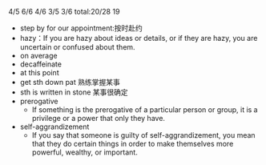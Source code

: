 4/5 6/6 4/6 3/5 3/6 total:20/28 19

- step by for our appointment:按时赴约
- hazy：If you are hazy about ideas or details, or if they are hazy, you are uncertain or confused about them.
- on average
- decaffeinate
- at this point
- get sth down pat 熟练掌握某事
- sth is written in stone 某事很确定
- prerogative
  - If something is the prerogative of a particular person or group, it is a privilege or a power that only they have.
- self-aggrandizement
  - If you say that someone is guilty of self-aggrandizement, you mean that they do certain things in order to make themselves more powerful, wealthy, or important.